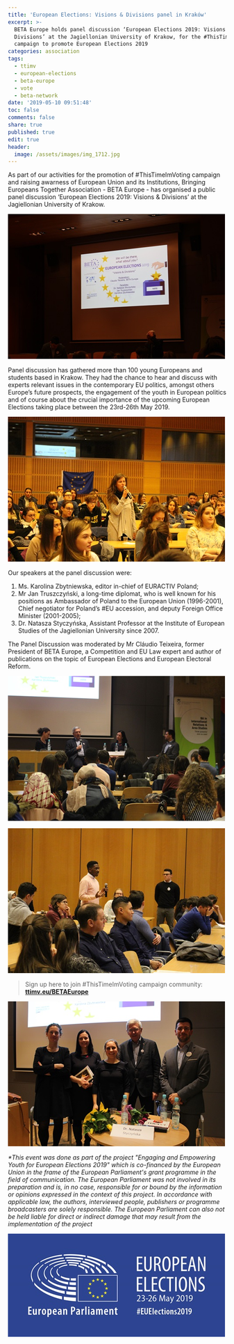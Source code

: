 ```yaml
---
title: 'European Elections: Visions & Divisions panel in Kraków'
excerpt: >-
  BETA Europe holds panel discussion ‘European Elections 2019: Visions &
  Divisions’ at the Jagiellonian University of Krakow, for the #ThisTimeImVoting
  campaign to promote European Elections 2019
categories: association
tags:
  - ttimv
  - european-elections
  - beta-europe
  - vote
  - beta-network
date: '2019-05-10 09:51:48'
toc: false
comments: false
share: true
published: true
edit: true
header:
  image: /assets/images/img_1712.jpg
---
```

As part of our activities for the promotion of #ThisTimeImVoting campaign and raising awarness of European Union and its Institutions, Bringing Europeans Together Association - BETA Europe -  has organised a public panel discussion ‘European Elections 2019: Visions & Divisions’ at the Jagiellonian University of Krakow. 

![](/assets/images/img_1675.jpg)

Panel discussion has gathered more than 100 young Europeans and students based in Krakow. They had the chance to hear and discuss with experts relevant issues in the contemporary EU politics, amongst others Europe’s future prospects, the engagement of the youth in European politics and of course about the crucial importance of the upcoming European Elections taking place between the 23rd-26th May 2019.

![](/assets/images/img_1712.jpg)

Our speakers at the panel discussion were:

1. Ms. Karolina Zbytniewska, editor in-chief of EURACTIV Poland;
2. Mr Jan Truszczyński, a long-time diplomat, who is well known for his positions as Ambassador of Poland to the European Union (1996-2001), Chief negotiator for Poland’s #EU accession, and deputy Foreign Office Minister (2001-2005);
3. Dr. Natasza Styczyńska, Assistant Professor at the Institute of European Studies of the Jagiellonian University since 2007.

The Panel Discussion was moderated by Mr Cláudio Teixeira, former President of BETA Europe, a Competition and EU Law expert and author of publications on the topic of European Elections and European Electoral Reform.

![](/assets/images/img_1689.jpg)

![](/assets/images/img_1722.jpg)

> Sign up here to join #ThisTimeImVoting  campaign community: [**ttimv.eu/BETAEurope**](https://www.thistimeimvoting.eu/?recruiter_id=104246) 

![](/assets/images/img_1736.jpg)

_\*This event was done as part of the project "Engaging and Empowering Youth for European Elections 2019" which is co-financed by the European Union in the frame of the European
 Parliament's grant programme in the field of communication. The European Parliament was not involved in its preparation and is, in no case, responsible for or bound by the information or opinions expressed in the context of this project. In accordance with applicable law, the authors, interviewed people, publishers or programme broadcasters are solely responsible. The European Parliament can also not be held liable for direct or indirect damage that may result from the implementation of the project_

![](/assets/images/2018_one-year-to-go_patronage_en-01.jpg)
